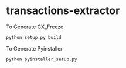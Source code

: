 # transactions-extractor

To Generate CX_Freeze
```sh
python setup.py build
```


To Generate Pyinstaller 

```sh
python pyinstaller_setup.py
```
